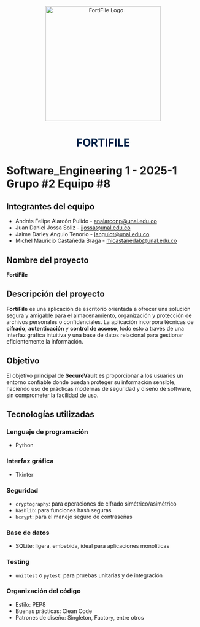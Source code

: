 <p align="center">
  <img src="https://github.com/user-attachments/assets/df009338-ea3e-4e99-bbd7-bb4e2b44d965" width="300" alt="FortiFile Logo"><br>
</p>

<h1 align="center">
  <strong><span style="color:#002147">FORTIFILE</span></strong>
</h1>

# Software_Engineering 1 - 2025-1 Grupo #2 Equipo #8

## Integrantes del equipo

- Andrés Felipe Alarcón Pulido - analarconp@unal.edu.co
- Juan Daniel Jossa Soliz - jjossa@unal.edu.co
- Jaime Darley Angulo Tenorio - jangulot@unal.edu.co
- Michel Mauricio Castañeda Braga - micastanedab@unal.edu.co


## Nombre del proyecto  
**FortiFile**

## Descripción del proyecto  
**FortiFile** es una aplicación de escritorio orientada a ofrecer una solución segura y amigable para el almacenamiento, organización y protección de archivos personales o confidenciales. La aplicación incorpora técnicas de **cifrado**, **autenticación** y **control de acceso**, todo esto a través de una interfaz gráfica intuitiva y una base de datos relacional para gestionar eficientemente la información.

## Objetivo  
El objetivo principal de **SecureVault** es proporcionar a los usuarios un entorno confiable donde puedan proteger su información sensible, haciendo uso de prácticas modernas de seguridad y diseño de software, sin comprometer la facilidad de uso.

## Tecnologías utilizadas

### Lenguaje de programación
- Python

### Interfaz gráfica
- Tkinter

### Seguridad
- `cryptography`: para operaciones de cifrado simétrico/asimétrico  
- `hashlib`: para funciones hash seguras  
- `bcrypt`: para el manejo seguro de contraseñas  

### Base de datos
- SQLite: ligera, embebida, ideal para aplicaciones monolíticas  

### Testing
- `unittest` o `pytest`: para pruebas unitarias y de integración  

### Organización del código
- Estilo: PEP8  
- Buenas prácticas: Clean Code  
- Patrones de diseño: Singleton, Factory, entre otros
